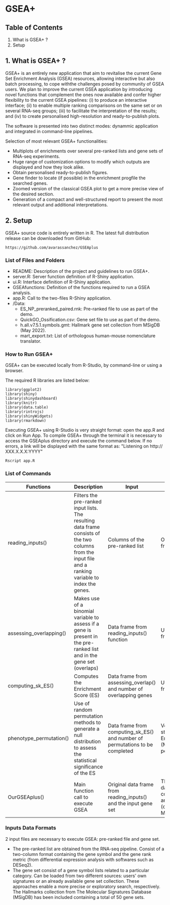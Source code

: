 # GSEA+

## Table of Contents
1. What is GSEA+ ?
2. Setup

## 1. What is GSEA+ ? 
GSEA+ is an entirely new application that aim to revitalise the current Gene Set Enrichment Analysis (GSEA) resources, allowing interactive but also batch processing, to cope withthe challenges posed by community of GSEA users. We plan to improve the current GSEA application by introducing novel functions that complement the ones now available and confer higher flexibility to the current GSEA pipelines: (i) to produce an interactive interface; (ii) to enable multiple ranking comparisons on the same set or on several RNA-seq groups; (iii) to facilitate the interpretation of the results; and (iv) to create personalised high-resolution and ready-to-publish plots.

The software is presented into two distinct modes: dynammic application and integrated in command-line pipelines.

Selection of most relevant GSEA+ functionalities:
* Multiplots of enrichments over several pre-ranked lists and gene sets of RNA-seq experiments.
* Huge range of customization options to modify which outputs are displayed and how they look alike.
* Obtain personalised ready-to-publish figures.
* Gene finder to locate (if possible) in the enrichment progfile the searched genes.
* Zoomed version of the classical GSEA plot to get a more precise view of the desired section.
* Generation of a compact and well-structured report to present the most relevant output and additional interpretations.

## 2. Setup

GSEA+ source code is entirely written in R. The latest full distribution release can be downloaded from GitHub:
```
https://github.com/avarassanchez/GSEAplus
```
### List of Files and Folders
* README: Description of the project and guidelines to run GSEA+.
* server.R: Server function definition of R-Shiny application.
* ui.R: Interface definition of R-Shiny application.
* GSEAfunctions: Definition of the functions required to run a GSEA analysis. 
* app.R: Call to the two-files R-Shiny application.
* /Data:
  * ES_NP_preranked_paired.rnk: Pre-ranked file to use as part of the demo.
  * QuickGO_Ossification.csv: Gene set file to use as part of the demo.
  * h.all.v7.5.1.symbols.gmt: Hallmark gene set collection from MSigDB (May 2022).
  * mart_export.txt: List of orthologous human-mouse nomenclature translator.

### How to Run GSEA+ 
GSEA+ can be executed locally from R-Studio, by command-line or using a browser.

The required R libraries are listed below:
```
library(ggplot2)
library(shiny) 
library(shinydashboard)
library(knitr) 
library(data.table)
library(rintrojs) 
library(shinyWidgets)
library(rmarkdown) 
```
Executing GSEA+ using R-Studio is very straight format: open the app.R and click on Run App. To compile GSEA+ through the terminal it is necessary to access the GSEAplus directory and execute the command below. If no errors, a link will be displayed with the same format as: "Listening on http:// XXX.X.X.X:YYYY"
```
Rscript app.R
```

### List of Commands
| Functions | Description | Input | Output | 
| --------- | ----------- | ----- | ------ |
| reading_inputs() | Filters the pre-ranked input lists. The resulting data frame consists of the two columns from the input file and a ranking variable to index the genes. | Columns of the pre-ranked list | Ordered data frame |
| assessing_overlapping() | Makes use of a binomial variable to assess if a gene is present in the pre-ranked list and in the gene set (overlaps) | Data frame from reading_inputs() function | Updated data frame |
| computing_sk_ES() | Computes the Enrichment Score (ES) | Data frame from assessing_overlap() and number of overlapping genes | Updated data frame |
| phenotype_permutation() | Use of random permutation methods to generate a null distribution to assess the statistical significance of the ES | Data frame from computing_sk_ES() and number of permutations to be completed | Vector with the stored Maximum Enrichment Scores (MES) of each permutation |
| OurGSEAplus() | Main function call to execute GSEA | Original data frame from reading_inputs() and the input gene set | The final updated data frame from computing_sk_ES() and the MES rank (order) and the MES value (score) |


### Inputs Data Formats
2 input files are necessary to execute GSEA: pre-ranked file and gene set. 
* The pre-ranked list are obtained from the RNA-seq pipeline. Consist of a two-column format containing the gene symbol and the gene rank metric (from differential expression analysis with softwares such as DESeq2). 
* The gene set consist of a gene symbol lists related to a particular category. Can be loaded from two different sources: users' own signatures or an already available gene set collection. These approaches enable a more precise or exploratory search, respectively. The Hallmarks collection from The Molecular Signatures Database (MSigDB) has been included containing a total of 50 gene sets. 
